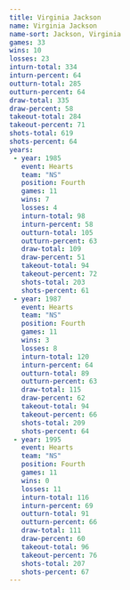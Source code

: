 ```yaml
---
title: Virginia Jackson
name: Virginia Jackson
name-sort: Jackson, Virginia
games: 33
wins: 10
losses: 23
inturn-total: 334
inturn-percent: 64
outturn-total: 285
outturn-percent: 64
draw-total: 335
draw-percent: 58
takeout-total: 284
takeout-percent: 71
shots-total: 619
shots-percent: 64
years:
 - year: 1985
   event: Hearts
   team: "NS"
   position: Fourth
   games: 11
   wins: 7
   losses: 4
   inturn-total: 98
   inturn-percent: 58
   outturn-total: 105
   outturn-percent: 63
   draw-total: 109
   draw-percent: 51
   takeout-total: 94
   takeout-percent: 72
   shots-total: 203
   shots-percent: 61
 - year: 1987
   event: Hearts
   team: "NS"
   position: Fourth
   games: 11
   wins: 3
   losses: 8
   inturn-total: 120
   inturn-percent: 64
   outturn-total: 89
   outturn-percent: 63
   draw-total: 115
   draw-percent: 62
   takeout-total: 94
   takeout-percent: 66
   shots-total: 209
   shots-percent: 64
 - year: 1995
   event: Hearts
   team: "NS"
   position: Fourth
   games: 11
   wins: 0
   losses: 11
   inturn-total: 116
   inturn-percent: 69
   outturn-total: 91
   outturn-percent: 66
   draw-total: 111
   draw-percent: 60
   takeout-total: 96
   takeout-percent: 76
   shots-total: 207
   shots-percent: 67
---
```

